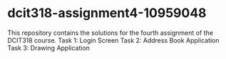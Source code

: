 # dcit318-assignment4-10959048
This repository contains the solutions for the fourth assignment of the DCIT318 course.  Task 1: Login Screen Task 2: Address Book Application Task 3: Drawing Application
